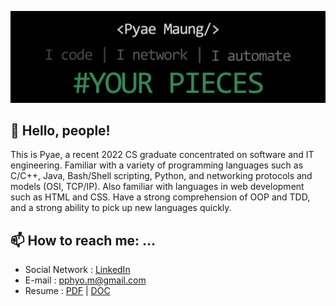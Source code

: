 ![About Me](readme_header.png)

## 👋 Hello, people!

This is Pyae, a recent 2022 CS graduate concentrated on software and IT engineering. Familiar with a variety of programming languages such as C/C++, Java, Bash/Shell scripting, Python, and networking protocols and models (OSI, TCP/IP). Also familiar with languages in web development such as HTML and CSS. Have a strong comprehension of OOP and TDD, and a strong ability to pick up new languages quickly.


## 📫 How to reach me: ...

- Social Network : [LinkedIn](https://www.linkedin.com/in/pyaephyomaung/)
- E-mail : pphyo.m@gmail.com
- Resume : [PDF](https://mega.nz/file/6wpiwTaI#M03yufK0GSxkcV9VR0U3EDHt10FeX4gOW-YjlTO4J74) | [DOC](https://mega.nz/file/DsxGCBSA#Z4pksZIixRMj7R8mlm8iqSRSZ4nVxgixhzJ-ovNrw5A)
    
<!--
**pphyom/pphyom** is a ✨ _special_ ✨ repository because its `README.md` (this file) appears on your GitHub profile.

Here are some ideas to get you started:

- 🔭 I’m currently working on ...
- 🌱 I’m currently learning ...
- 👯 I’m looking to collaborate on ...
- 🤔 I’m looking for help with ...
- 💬 Ask me about ...
- 📫 How to reach me: ...
- 😄 Pronouns: ...
- ⚡ Fun fact: ...
-->
